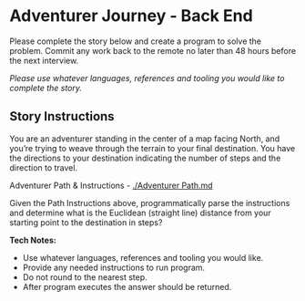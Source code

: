 # Adventurer Journey - Back End
Please complete the story below and create a program to solve the problem. Commit any work back to the remote no later than 48 hours before the next interview.

*Please use whatever languages, references and tooling you would like to complete the story.*

## Story Instructions
You are an adventurer standing in the center of a map facing North, and you’re trying to weave through the terrain to your final destination. You have the directions to your destination indicating the number of steps and the direction to travel.

Adventurer Path & Instructions - [./Adventurer Path.md](./Adventurer%20Path.md)

Given the Path Instructions above, programmatically parse the instructions and determine what is the Euclidean (straight line) distance from your starting point to the destination in steps?

**Tech Notes:**
- Use whatever languages, references and tooling you would like.
- Provide any needed instructions to run program.
- Do not round to the nearest step.
- After program executes the answer should be returned.